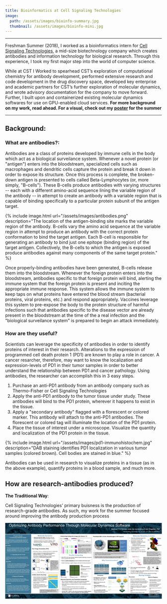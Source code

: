 ```yaml
---
title: Bioinformatics at Cell Signaling Technologies
image: 
  path: /assets/images/bioinfo-summary.jpg
  thumbnail: /assets/images/bioinfo-mini.jpg
---
```

---
Freshman Summer (2018), I worked as a bioinformatics intern for [Cell Signaling Technologies](https://www.cellsignal.com), a mid-size biotechnology company which creates antibodies and information technology for biological research. Through this experience, I took my first major step into the world of computer science.

While at CST I Worked to spearhead CST’s exploration of computational chemistry for antibody development, performed extensive research and code development in the drug discovery space, developed key enterprise and academic partners for CST’s further exploration of molecular dynamics, and wrote advisory documentation for the company to move forward. Further, I built upon and containerized existing molecular dynamics softwares for use on GPU-enabled cloud services. **For more background on my work, read ahead. For a visual, check out my [poster](/assets/pdfs/bioinfo-poster.pdf) for the summer**

---
## Background:

### What are antibodies?:
Antibodies are a class of proteins developed by immune cells in the body which act as a biological surveilance system. Whenever a novel protein (or "antigen") enters into the bloodstream, specialized cells such as macrophages and dendritic cells capture the protein and break it down in order to expose its structure. Once this process is complete, the broken-down antigen is presented to cells called Beta-Lymphocytes (or, more simply, "B-cells"). These B-cells produce antibodies with varying structures -- each with a different amino-acid sequence lining the variable region of the antibody -- in attempt to create an antibody with a variable region that is capable of binding specifically to a particular protein subunit of the antigen target. 

{% include image.html url="/assets/images/antibodies.png" description="The location of the antigen-binding site marks the variable region of the antibody. B-cells vary the amino acid sequence at the variable region in attempt to produce an antibody with the correct protein conformation to bind the target antigen. Each B-cell is responsible for generating an antibody to bind just one epitope (binding region) of the target antigen. Collectively, the B-cells to which the antigen is exposed produce antibodies against many components of the same target protein." %}

Once properly-binding antibodies have been generated, B-cells release them into the bloodstream. Whenever the foreign protein enters into the bloodstream, antibodies specific to that foreign protein will bind, alerting the immune system that the foreign protein is present and inciting the appropriate immune response. This system allows the immune system to keep taps on what proteins have entered the blood stream (bacterial proteins, viral proteins, etc.) and respond appropriately. Vaccines leverage this system to pre-expose the body to the protein structure of harmful infections such that antibodies specific to the disease vector are already present in the bloodstream at the time of the a real infection and the "biological surveilance system" is prepared to begin an attack immediately.

### How are they useful?
Scientists can leverage the specificity of antibodies in order to identify proteins of interest in their research. Alterations to the expression of programmed cell death protein 1 (PD1) are known to play a role in cancer. A cancer resarcher, therefore, may want to know the localization and expression-levels of PD1 in their tumor samples in order to better understand the relationship between PD1 and cancer pathology. Using antibodies, the researcher can accomplish this in 3 easy steps.

1. Purchase an anti-PD1 antibody from an antibody company such as Thermo-Fisher or Cell Signaling Technologies
2. Apply the anti-PD1 antibody to the tumor tissue under study. These antibodies will bind to the PD1 protein, wherever it happens to exist in the tissue.
3. Apply a "secondary antibody" flagged with a florescent or colored marker. This antibody will attach to the anti-PD1 antibodies. The florescent or colored tag will illuminate the location of the PD1 protein.
4. Place the tissue of interest under a microscope. Visualize the quantity and localization of the PD1 protein in the tissue.

{% include image.html url="/assets/images/pd1-immunohistochem.jpg" description="DAB staining identifies PD1 localization in various tumor samples (colored brown). Cell bodies are stained in blue." %}

Antibodies can be used in research to visualize proteins in a tissue (as in the above example), quantify proteins in a blood sample, and much more.

## How are research-antibodies produced?

**The Traditional Way**: 




Cell Signaling Technologies' primary buisness is the production of research-grade antibodies. As such, my work for the summer focused around improving the antibody production process







[![poster](/assets/pdfs/bioinfo-poster.jpg)](/assets/pdfs/bioinfo-poster.pdf)
